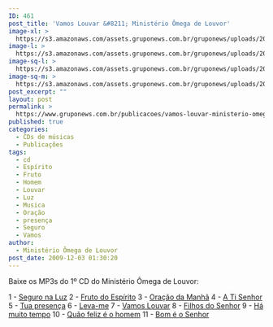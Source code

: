 ```yaml
---
ID: 461
post_title: 'Vamos Louvar &#8211; Ministério Ômega de Louvor'
image-xl: >
  https://s3.amazonaws.com/assets.gruponews.com.br/gruponews/uploads/2009/12/vamos_louvar_omega.jpg
image-l: >
  https://s3.amazonaws.com/assets.gruponews.com.br/gruponews/uploads/2009/12/vamos_louvar_omega-960x720.jpg
image-sq-l: >
  https://s3.amazonaws.com/assets.gruponews.com.br/gruponews/uploads/2009/12/vamos_louvar_omega.jpg
image-sq-m: >
  https://s3.amazonaws.com/assets.gruponews.com.br/gruponews/uploads/2009/12/vamos_louvar_omega-720x720.jpg
post_excerpt: ""
layout: post
permalink: >
  https://www.gruponews.com.br/publicacoes/vamos-louvar-ministerio-omega-de-louvor
published: true
categories:
  - CDs de músicas
  - Publicações
tags:
  - cd
  - Espírito
  - Fruto
  - Homem
  - Louvar
  - Luz
  - Musica
  - Oração
  - presença
  - Seguro
  - Vamos
author:
  - Ministério Ômega de Louvor
post_date: 2009-12-03 01:30:20
---
```

Baixe os MP3s do 1º CD do Ministério Ômega de Louvor:

1 - <a href="http://www.gruponews.com.br/wp-content/uploads/2009/11/01-Seguro-na-luz.mp3" target="_blank">Seguro na Luz</a>
2 - <a href="http://www.gruponews.com.br/wp-content/uploads/2009/11/02-Fruto-do-Espirito.mp3" target="_blank">Fruto do Espírito</a>
3 - <a href="http://www.gruponews.com.br/wp-content/uploads/2009/11/03-Oracao-da-manha.mp3" target="_blank">Oração da Manhã</a>
4 - <a href="http://www.gruponews.com.br/wp-content/uploads/2009/11/04-A-Ti-Senhor.mp3" target="_blank">A Ti Senhor</a>
5 - <a href="http://www.gruponews.com.br/wp-content/uploads/2009/11/05-Tua-presenca.mp3" target="_blank">Tua presença</a>
6 - <a href="http://www.gruponews.com.br/wp-content/uploads/2009/11/06-Leva-me.mp3" target="_blank">Leva-me</a>
7 - <a href="http://www.gruponews.com.br/wp-content/uploads/2009/11/07-Vamos-Louvar.mp3" target="_blank">Vamos Louvar</a>
8 - <a href="http://www.gruponews.com.br/wp-content/uploads/2009/11/08-Filhos-do-Senhor.mp3" target="_blank">Filhos do Senhor</a>
9 - <a href="http://www.gruponews.com.br/wp-content/uploads/2009/11/09-Ha-muito-tempo.mp3" target="_blank">Há muito tempo</a>
10 - <a href="http://www.gruponews.com.br/wp-content/uploads/2009/11/10-Quao-feliz-e-o-homem.mp3" target="_blank">Quão feliz é o homem</a>
11 - <a href="http://www.gruponews.com.br/wp-content/uploads/2009/11/11-Bom-e-o-Senhor.mp3" target="_blank">Bom é o Senhor</a>